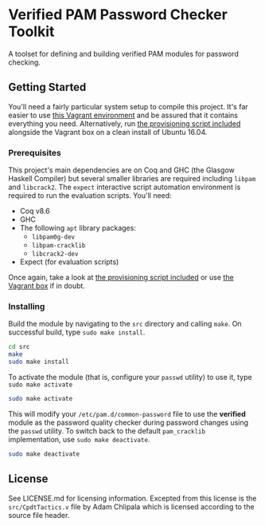 # Verified PAM Password Checker Toolkit

A toolset for defining and building verified PAM modules for password checking.

## Getting Started

You'll need a fairly particular system setup to compile this project. It's far easier to use [this Vagrant environment](https://github.com/sr-lab/verified-pam-environment) and be assured that it contains everything you need. Alternatively, run [the provisioning script included](https://github.com/sr-lab/verified-pam-environment/blob/master/provision.sh) alongside the Vagrant box on a clean install of Ubuntu 16.04.

### Prerequisites

This project's main dependencies are on Coq and GHC (the Glasgow Haskell Compiler) but several smaller libraries are required including `libpam` and `libcrack2`. The `expect` interactive script automation environment is required to run the evaluation scripts. You'll need:

* Coq v8.6
* GHC
* The following `apt` library packages:
    + `libpam0g-dev`
	+ `libpam-cracklib`
	+ `libcrack2-dev`
* Expect (for evaluation scripts)

Once again, take a look at [the provisioning script included](https://github.com/sr-lab/verified-pam-environment/blob/master/provision.sh) or use [the Vagrant box](https://github.com/sr-lab/verified-pam-environment) if in doubt.

### Installing

Build the module by navigating to the `src` directory and calling `make`. On successful build, type `sudo make install`.


```bash
cd src
make
sudo make install
```

To activate the module (that is, configure your `passwd` utility) to use it, type `sudo make activate`

```bash
sudo make activate
```

This will modify your `/etc/pam.d/common-password` file to use the __verified__ module as the password quality checker during password changes using the `passwd` utility. To switch back to the default `pam_cracklib` implementation, use `sudo make deactivate`.

```bash
sudo make deactivate
```

## License
See LICENSE.md for licensing information. Excepted from this license is the `src/CpdtTactics.v` file by Adam Chlipala which is licensed according to the source file header.

